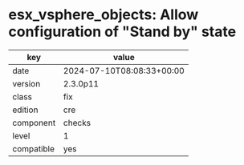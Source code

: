 [//]: # (werk v2)
# esx_vsphere_objects: Allow configuration of "Stand by" state

key        | value
---------- | ---
date       | 2024-07-10T08:08:33+00:00
version    | 2.3.0p11
class      | fix
edition    | cre
component  | checks
level      | 1
compatible | yes


